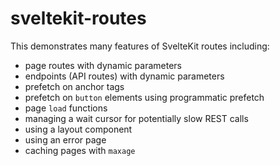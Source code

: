 # sveltekit-routes

This demonstrates many features of SvelteKit routes including:

- page routes with dynamic parameters
- endpoints (API routes) with dynamic parameters
- prefetch on anchor tags
- prefetch on `button` elements using programmatic prefetch
- page `load` functions
- managing a wait cursor for potentially slow REST calls
- using a layout component
- using an error page
- caching pages with `maxage`
